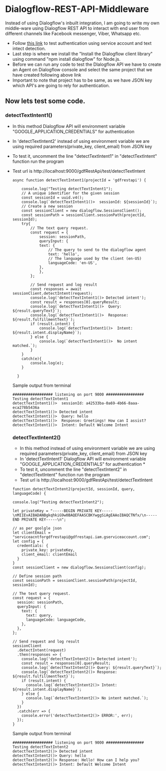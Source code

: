 # Dialogflow-REST-API-Middleware
Instead of using Dialogflow's inbuilt integration, I am going to write my own middle-ware using Dialogflow REST API to interact with end user from different channels like Facebook messenger, Viber, Whatsapp etc.

- Follow [this link](https://cloud.google.com/dialogflow/docs/quick/setup#authentication-and-access-control) to test authentication         using service account and text intect detection.
- Last step is where we install the "Install the Dialogflow client library" using command "npm install dialogflow" for Node.js.
- Before we can run any code to test the DIalogflow API we have to create an Agent on Dialogflow console and select the same project         that we have created following above link
- Important to note that project has to be same, as we have JSON key which API's are going to rely for authentication.

## Now lets test some code.

### detectTextIntent1() 
- In this method Dialogflow API will environment variable "GOOGLE_APPLICATION_CREDENTIALS" for authentication
- In 'detectTextIntent2' instead of using environment variable we are using required parameters(private_key, client_email) from JSON key
- To test it, uncomment the line "detectTextIntent1" in "detectTextIntent" function run the program
- Test url is http://localhost:9000/gdfRestApi/test/detectTextIntent

  ```
  async function detectTextIntent1(projectId = 'gdfrestapi') {

      console.log("Testing detectTextIntent1");
      // A unique identifier for the given session
      const sessionId = uuid.v4();
      console.log(`detectTextIntent1()>  sessionId: ${sessionId}`);
      // Create a new session
      const sessionClient = new dialogflow.SessionsClient();
      const sessionPath = sessionClient.sessionPath(projectId, sessionId);
      try{
          // The text query request.
          const request = {
              session: sessionPath,
              queryInput: {
              text: {
                  // The query to send to the dialogflow agent
                  text: 'hello',
                  // The language used by the client (en-US)
                  languageCode: 'en-US',
              },
              },
          };

          // Send request and log result
          const responses = await sessionClient.detectIntent(request);
          console.log('detectTextIntent1()> Detected intent');
          const result = responses[0].queryResult;
          console.log(`detectTextIntent1()>  Query: ${result.queryText}`);
          console.log(`detectTextIntent1()>  Response: ${result.fulfillmentText}`);
          if (result.intent) {
              console.log(`detectTextIntent1()>  Intent: ${result.intent.displayName}`);
          } else {
              console.log(`detectTextIntent1()>  No intent matched.`);
          }
      }
      catch(e){
          console.log(e);
      }

    }

  ```
  Sample output from terminal
  ```
  ################## listening on port 9000 #################
  Testing detectTextIntent1
  detectTextIntent1()>  sessionId: a42533ba-0a69-4b66-8aaa-eca278b5436a
  detectTextIntent1()> Detected intent
  detectTextIntent1()>  Query: hello
  detectTextIntent1()>  Response: Greetings! How can I assist?
  detectTextIntent1()>  Intent: Default Welcome Intent
  ```
  
  ### detectTextIntent2() 
  - In this method instead of using environment variable we are using required parameters(private_key, client_email) from JSON key
  - In 'detectTextIntent1' Dialogflow API will environment variable "GOOGLE_APPLICATION_CREDENTIALS" for authentication *
  - To test it, uncomment the line "detectTextIntent2" in "detectTextIntent" function run the program
  - Test url is http://localhost:9000/gdfRestApi/test/detectTextIntent  

  ```
  function detectTextIntent2(projectId, sessionId, query, languageCode) {
  
  console.log("Testing detectTextIntent2");

  let privateKey = "-----BEGIN PRIVATE KEY-----\nMIIEvAIBADANBgkqhkiG9w0BAQEFAASCBKYwggSiAgEAAoIBAQCTNfx/\n-----END PRIVATE KEY-----\n";

  // as per goolgle json
  let clientEmail = "serviceacntforgdfrestapi@gdfrestapi.iam.gserviceaccount.com";
  let config = {
    credentials: {
      private_key: privateKey,
      client_email: clientEmail
    }
  }
  const sessionClient = new dialogflow.SessionsClient(config);

  // Define session path
  const sessionPath = sessionClient.sessionPath(projectId, sessionId);

  // The text query request.
  const request = {
    session: sessionPath,
    queryInput: {
      text: {
        text: query,
        languageCode: languageCode,
      },
    },
  };

  // Send request and log result
  sessionClient
    .detectIntent(request)
    .then(responses => {
      console.log('detectTextIntent2()> Detected intent');
      const result = responses[0].queryResult;
      console.log(`detectTextIntent2()> Query: ${result.queryText}`);
      console.log(`detectTextIntent2()> Response: ${result.fulfillmentText}`);
      if (result.intent) {
        console.log(`detectTextIntent2()> Intent: ${result.intent.displayName}`);
      } else {
        console.log(`detectTextIntent2()> No intent matched.`);
      }
    })
    .catch(err => {
      console.error('detectTextIntent2()> ERROR:', err);
    });
  }

  ```
  Sample output from terminal
  ```
  ################## listening on port 9000 #################
  Testing detectTextIntent2
  detectTextIntent2()> Detected intent
  detectTextIntent2()> Query: hello
  detectTextIntent2()> Response: Hello! How can I help you?
  detectTextIntent2()> Intent: Default Welcome Intent
  ```


